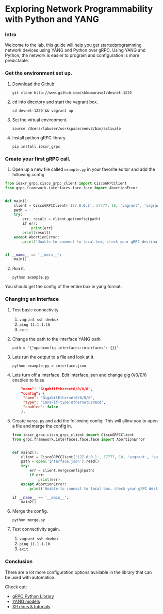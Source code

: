 # Exploring Network Programmability with Python and YANG

 ### Intro

Welcome to the lab, this guide will help you get startedprogramming network devices using YANG and Python over gRPC. Using YANG and Python, the network is easier to program and configuration is more predictable. 

### Get the environment set up.

1. Download the Github 

   ```git clone http://www.github.com/skkumaravel/devnet-1229```

2. cd into directory and start the vagrant box.

   ```cd devnet-1229 && vagrant up```

3. Set the virtual environment.

   ```source /Users/labuser/workspace/venv3/bin/activate```

4. Install python gRPC library

   ```pip install iosxr_grpc``` 

### Create your first gRPC call. 

1. Open up a new file called `example.py` in your favorite editor and add the following config.

```python
from iosxr_grpc.cisco_grpc_client import CiscoGRPCClient
from grpc.framework.interfaces.face.face import AbortionError


def main():
    client = CiscoGRPCClient('127.0.0.1', 57777, 10, 'vagrant', 'vagrant')
    path = ''
    try:
        err, result = client.getconfig(path)
        if err:
            print(err)
        print(result)
    except AbortionError:
        print('Unable to connect to local box, check your gRPC destination.')


if __name__ == '__main__':
    main()
```

2. Run it.

   ```python example.py```

You should get the config of the entire box in yang format.

### Changing an interface

1. Test basic connectivity

   1. `vagrant ssh devbox`
   2. `ping 11.1.1.10`
   3. `exit`

2. Change the path to the interface YANG path.

   `path = '{"openconfig-interfaces:interfaces": {}}'`

3. Lets run the output to a file and look at it.

   `python example.py > interface.json`

4. Lets turn off a interface. Edit interface.json and change gig 0/0/0/0 enabled to false.

   ```json
       "name": "GigabitEthernet0/0/0/0",
       "config": {
        "name": "GigabitEthernet0/0/0/0",
        "type": "iana-if-type:ethernetCsmacd",
        "enabled": false
       },
   ```

5. Create `merge.py` and add the following config. This will allow you to open a file and merge the config in.

   ```python
   from iosxr_grpc.cisco_grpc_client import CiscoGRPCClient
   from grpc.framework.interfaces.face.face import AbortionError


   def main2():
       client = CiscoGRPCClient('127.0.0.1', 57777, 10, 'vagrant', 'vagrant')
       path = open('interface.json').read()
       try:
           err = client.mergeconfig(path)
           if err:
               print(err)
       except AbortionError:
           print('Unable to connect to local box, check your gRPC destination.')

   if __name__ == '__main__':
       main2()
   ```

6. Merge the config.

   `python merge.py`

7. Test connectivity again.

   1. `vagrant ssh devbox`
   2. `ping 11.1.1.10`
   3. `exit`

### Conclusion

There are a lot more configuration options available in the library that can be used with automation. 

Check out:

- [gRPC Python Library](https://github.com/cisco-grpc-connection-libs/ios-xr-grpc-python)
- [YANG models](https://github.com/YangModels/yang)
- [XR docs & tutorials](https://xrdocs.github.io)